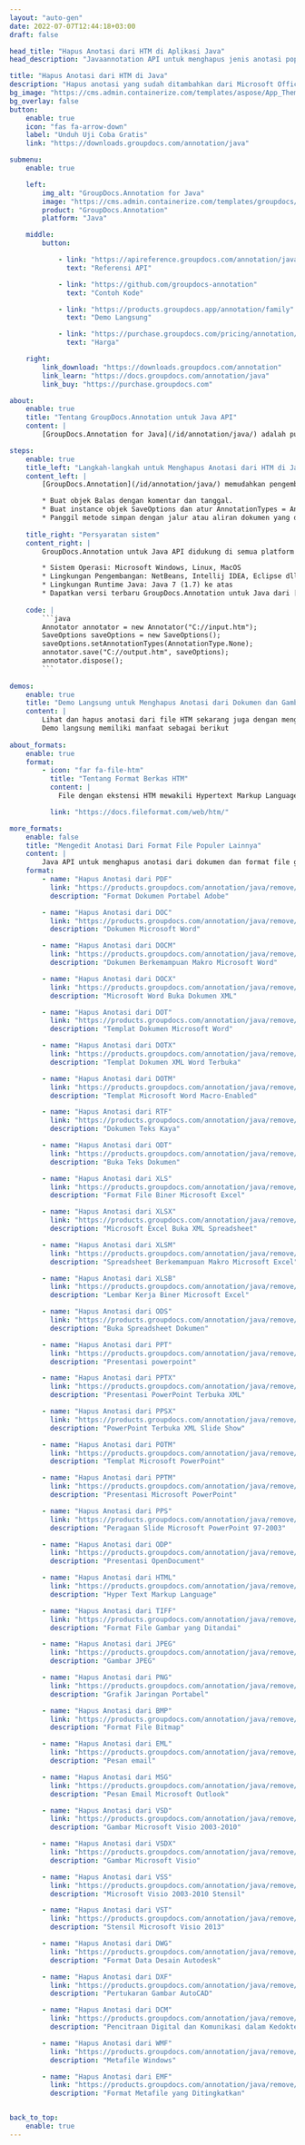 ```yaml
---
layout: "auto-gen"
date: 2022-07-07T12:44:18+03:00
draft: false

head_title: "Hapus Anotasi dari HTM di Aplikasi Java"
head_description: "Javaannotation API untuk menghapus jenis anotasi populer dari HTM, gambar, gambar, dan format file dokumen."

title: "Hapus Anotasi dari HTM di Java"
description: "Hapus anotasi yang sudah ditambahkan dari Microsoft Office, gambar, gambar, HTML, dan format file dokumen lainnya di semua jenis aplikasi Java."
bg_image: "https://cms.admin.containerize.com/templates/aspose/App_Themes/V3/images/bg/header1.png"
bg_overlay: false
button:
    enable: true
    icon: "fas fa-arrow-down"
    label: "Unduh Uji Coba Gratis"
    link: "https://downloads.groupdocs.com/annotation/java"

submenu:
    enable: true

    left:
        img_alt: "GroupDocs.Annotation for Java"
        image: "https://cms.admin.containerize.com/templates/groupdocs/images/product-logos/90x90-noborder/groupdocs-annotation-java.png"
        product: "GroupDocs.Annotation"
        platform: "Java"

    middle:
        button:

            - link: "https://apireference.groupdocs.com/annotation/java"
              text: "Referensi API"

            - link: "https://github.com/groupdocs-annotation"
              text: "Contoh Kode"

            - link: "https://products.groupdocs.app/annotation/family"
              text: "Demo Langsung"

            - link: "https://purchase.groupdocs.com/pricing/annotation/java"
              text: "Harga"

    right:
        link_download: "https://downloads.groupdocs.com/annotation"
        link_learn: "https://docs.groupdocs.com/annotation/java"
        link_buy: "https://purchase.groupdocs.com"

about:
    enable: true
    title: "Tentang GroupDocs.Annotation untuk Java API"
    content: |
        [GroupDocs.Annotation for Java](/id/annotation/java/) adalah pustaka manajemen anotasi Java asli untuk melihat, menambah, memperbarui, menghapus, mengekstrak, atau mengekspor anotasi dari gambar dan format file dokumen. Pengguna dapat dengan mudah menghapus komentar, catatan, komentar, dan berbagai jenis anotasi termasuk teks, grafik, dan tanda air dalam PDF, HTML, Word, Excel, diagram Visio, presentasi, gambar, gambar, dan banyak format file lainnya. Fitur pemrosesan anotasi dapat secara tepat membaca anotasi dari dokumen yang diimpor dan memungkinkan mengekspor kembali ke format file asli atau yang diinginkan setelah menerapkan penyesuaian.

steps:
    enable: true
    title_left: "Langkah-langkah untuk Menghapus Anotasi dari HTM di Java"
    content_left: |
        [GroupDocs.Annotation](/id/annotation/java/) memudahkan pengembang Java untuk menghapus detail anotasi dari file HTM dalam aplikasi berbasis Java dengan menerapkan beberapa langkah mudah.

        * Buat objek Balas dengan komentar dan tanggal.
        * Buat instance objek SaveOptions dan atur AnnotationTypes = AnnotationType.None.
        * Panggil metode simpan dengan jalur atau aliran dokumen yang dihasilkan dan objek SaveOptions.
        
    title_right: "Persyaratan sistem"
    content_right: |
        GroupDocs.Annotation untuk Java API didukung di semua platform dan sistem operasi utama. Sebelum menjalankan kode di bawah ini, pastikan Anda telah menginstal prasyarat berikut di sistem Anda.

        * Sistem Operasi: Microsoft Windows, Linux, MacOS
        * Lingkungan Pengembangan: NetBeans, Intellij IDEA, Eclipse dll
        * Lingkungan Runtime Java: Java 7 (1.7) ke atas
        * Dapatkan versi terbaru GroupDocs.Annotation untuk Java dari [GroupDocs Artifact Repository](https://repository.groupdocs.com/webapp/#/artifacts/browse/tree/General/repo/com/groupdocs/groupdocs-annotation)
        
    code: |
        ```java
        Annotator annotator = new Annotator("C://input.htm");
        SaveOptions saveOptions = new SaveOptions();
        saveOptions.setAnnotationTypes(AnnotationType.None);
        annotator.save("C://output.htm", saveOptions);
        annotator.dispose();
        ```
        
demos:
    enable: true
    title: "Demo Langsung untuk Menghapus Anotasi dari Dokumen dan Gambar"
    content: |
        Lihat dan hapus anotasi dari file HTM sekarang juga dengan mengunjungi situs web [GroupDocs.Annotation Live Demo](https://products.groupdocs.app/annotation/family).  
        Demo langsung memiliki manfaat sebagai berikut
        
about_formats:
    enable: true
    format:
        - icon: "far fa-file-htm"
          title: "Tentang Format Berkas HTM"
          content: |
            File dengan ekstensi HTM mewakili Hypertext Markup Language untuk membuat halaman web untuk ditampilkan di browser web seperti Google Chrome, Internet Explorer, Firefox dan sejumlah lainnya. Ini mendefinisikan markup untuk membuat halaman statis untuk dipublikasikan di World Wide Web (WWW) untuk diakses oleh orang lain. Markup ini memberi tahu browser cara menampilkan konten halaman web. Halaman tersebut dapat berisi teks biasa, gambar, hyperlink ke halaman lain, video dan informasi media lainnya. Saat halaman web diterbitkan, Anda dapat melihat kode markup di belakangnya dengan melihat sumber halamannya. Peramban modern memungkinkan untuk memeriksa setiap bagian halaman web tempat setiap sub-divisi atau elemen markup dalam sumber HTM diuraikan.

          link: "https://docs.fileformat.com/web/htm/"

more_formats:
    enable: false
    title: "Mengedit Anotasi Dari Format File Populer Lainnya"
    content: |
        Java API untuk menghapus anotasi dari dokumen dan format file gambar. Hapus properti anotasi dari beberapa format file populer seperti yang dinyatakan di bawah ini.
    format: 
        - name: "Hapus Anotasi dari PDF"
          link: "https://products.groupdocs.com/annotation/java/remove/pdf/"
          description: "Format Dokumen Portabel Adobe"

        - name: "Hapus Anotasi dari DOC"
          link: "https://products.groupdocs.com/annotation/java/remove/doc/"
          description: "Dokumen Microsoft Word"

        - name: "Hapus Anotasi dari DOCM"
          link: "https://products.groupdocs.com/annotation/java/remove/docm/"
          description: "Dokumen Berkemampuan Makro Microsoft Word"

        - name: "Hapus Anotasi dari DOCX"
          link: "https://products.groupdocs.com/annotation/java/remove/docx/"
          description: "Microsoft Word Buka Dokumen XML"

        - name: "Hapus Anotasi dari DOT"
          link: "https://products.groupdocs.com/annotation/java/remove/dot/"
          description: "Templat Dokumen Microsoft Word"

        - name: "Hapus Anotasi dari DOTX"
          link: "https://products.groupdocs.com/annotation/java/remove/dotx/"
          description: "Templat Dokumen XML Word Terbuka"

        - name: "Hapus Anotasi dari DOTM"
          link: "https://products.groupdocs.com/annotation/java/remove/dotm/"
          description: "Templat Microsoft Word Macro-Enabled"

        - name: "Hapus Anotasi dari RTF"
          link: "https://products.groupdocs.com/annotation/java/remove/rtf/"
          description: "Dokumen Teks Kaya"

        - name: "Hapus Anotasi dari ODT"
          link: "https://products.groupdocs.com/annotation/java/remove/odt/"
          description: "Buka Teks Dokumen"

        - name: "Hapus Anotasi dari XLS"
          link: "https://products.groupdocs.com/annotation/java/remove/xls/"
          description: "Format File Biner Microsoft Excel"

        - name: "Hapus Anotasi dari XLSX"
          link: "https://products.groupdocs.com/annotation/java/remove/xlsx/"
          description: "Microsoft Excel Buka XML Spreadsheet"

        - name: "Hapus Anotasi dari XLSM"
          link: "https://products.groupdocs.com/annotation/java/remove/xlsm/"
          description: "Spreadsheet Berkemampuan Makro Microsoft Excel"

        - name: "Hapus Anotasi dari XLSB"
          link: "https://products.groupdocs.com/annotation/java/remove/xlsb/"
          description: "Lembar Kerja Biner Microsoft Excel"

        - name: "Hapus Anotasi dari ODS"
          link: "https://products.groupdocs.com/annotation/java/remove/ods/"
          description: "Buka Spreadsheet Dokumen"

        - name: "Hapus Anotasi dari PPT"
          link: "https://products.groupdocs.com/annotation/java/remove/ppt/"
          description: "Presentasi powerpoint"

        - name: "Hapus Anotasi dari PPTX"
          link: "https://products.groupdocs.com/annotation/java/remove/pptx/"
          description: "Presentasi PowerPoint Terbuka XML"

        - name: "Hapus Anotasi dari PPSX"
          link: "https://products.groupdocs.com/annotation/java/remove/ppsx/"
          description: "PowerPoint Terbuka XML Slide Show"

        - name: "Hapus Anotasi dari POTM"
          link: "https://products.groupdocs.com/annotation/java/remove/potm/"
          description: "Templat Microsoft PowerPoint"

        - name: "Hapus Anotasi dari PPTM"
          link: "https://products.groupdocs.com/annotation/java/remove/pptm/"
          description: "Presentasi Microsoft PowerPoint"

        - name: "Hapus Anotasi dari PPS"
          link: "https://products.groupdocs.com/annotation/java/remove/pps/"
          description: "Peragaan Slide Microsoft PowerPoint 97-2003"

        - name: "Hapus Anotasi dari ODP"
          link: "https://products.groupdocs.com/annotation/java/remove/odp/"
          description: "Presentasi OpenDocument"

        - name: "Hapus Anotasi dari HTML"
          link: "https://products.groupdocs.com/annotation/java/remove/html/"
          description: "Hyper Text Markup Language"

        - name: "Hapus Anotasi dari TIFF"
          link: "https://products.groupdocs.com/annotation/java/remove/tiff/"
          description: "Format File Gambar yang Ditandai"

        - name: "Hapus Anotasi dari JPEG"
          link: "https://products.groupdocs.com/annotation/java/remove/jpeg/"
          description: "Gambar JPEG"

        - name: "Hapus Anotasi dari PNG"
          link: "https://products.groupdocs.com/annotation/java/remove/png/"
          description: "Grafik Jaringan Portabel"

        - name: "Hapus Anotasi dari BMP"
          link: "https://products.groupdocs.com/annotation/java/remove/bmp/"
          description: "Format File Bitmap"

        - name: "Hapus Anotasi dari EML"
          link: "https://products.groupdocs.com/annotation/java/remove/eml/"
          description: "Pesan email"

        - name: "Hapus Anotasi dari MSG"
          link: "https://products.groupdocs.com/annotation/java/remove/msg/"
          description: "Pesan Email Microsoft Outlook"

        - name: "Hapus Anotasi dari VSD"
          link: "https://products.groupdocs.com/annotation/java/remove/vsd/"
          description: "Gambar Microsoft Visio 2003-2010"

        - name: "Hapus Anotasi dari VSDX"
          link: "https://products.groupdocs.com/annotation/java/remove/vsdx/"
          description: "Gambar Microsoft Visio"

        - name: "Hapus Anotasi dari VSS"
          link: "https://products.groupdocs.com/annotation/java/remove/vss/"
          description: "Microsoft Visio 2003-2010 Stensil"

        - name: "Hapus Anotasi dari VST"
          link: "https://products.groupdocs.com/annotation/java/remove/vst/"
          description: "Stensil Microsoft Visio 2013"

        - name: "Hapus Anotasi dari DWG"
          link: "https://products.groupdocs.com/annotation/java/remove/dwg/"
          description: "Format Data Desain Autodesk"

        - name: "Hapus Anotasi dari DXF"
          link: "https://products.groupdocs.com/annotation/java/remove/dxf/"
          description: "Pertukaran Gambar AutoCAD"

        - name: "Hapus Anotasi dari DCM"
          link: "https://products.groupdocs.com/annotation/java/remove/dcm/"
          description: "Pencitraan Digital dan Komunikasi dalam Kedokteran"

        - name: "Hapus Anotasi dari WMF"
          link: "https://products.groupdocs.com/annotation/java/remove/wmf/"
          description: "Metafile Windows"

        - name: "Hapus Anotasi dari EMF"
          link: "https://products.groupdocs.com/annotation/java/remove/emf/"
          description: "Format Metafile yang Ditingkatkan"


back_to_top:
    enable: true
---
```


